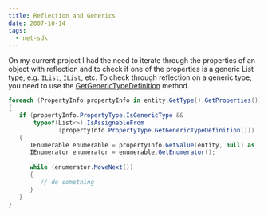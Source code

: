 ```yaml
---
title: Reflection and Generics
date: 2007-10-14
tags: 
  - net-sdk
---
```


On my current project I had the need to iterate through the properties of an object with reflection and to check if one of the properties is a generic List type, e.g. `IList`, `IList`, etc. To check through reflection on a generic type, you need to use the [GetGenericTypeDefinition](http://msdn2.microsoft.com/en-us/library/system.type.getgenerictypedefinition.aspx) method.

```csharp
foreach (PropertyInfo propertyInfo in entity.GetType().GetProperties())
{
   if (propertyInfo.PropertyType.IsGenericType &&
       typeof(List<>).IsAssignableFrom
              (propertyInfo.PropertyType.GetGenericTypeDefinition()))
   {
      IEnumerable enumerable = propertyInfo.GetValue(entity, null) as IEnumerable;
      IEnumerator enumerator = enumerable.GetEnumerator();
 
      while (enumerator.MoveNext())
      {
         // do something
      }
   }
}
```